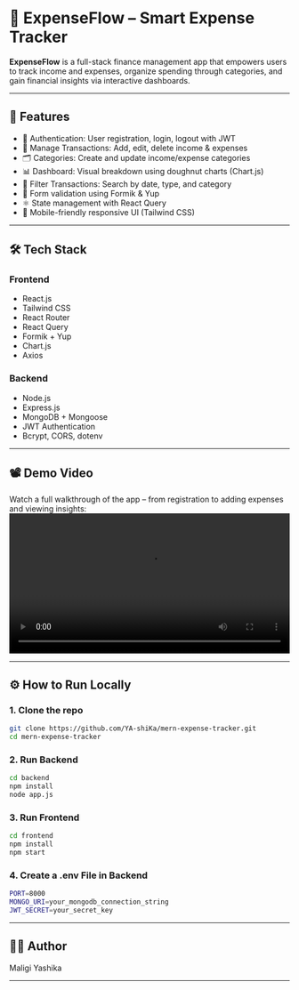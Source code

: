 # 💸 ExpenseFlow – Smart Expense Tracker

**ExpenseFlow** is a full-stack finance management app that empowers users to track income and expenses, organize spending through categories, and gain financial insights via interactive dashboards.

---

## 🚀 Features

- 🔐 Authentication: User registration, login, logout with JWT
- 🧾 Manage Transactions: Add, edit, delete income & expenses
- 🗂️ Categories: Create and update income/expense categories
- 📊 Dashboard: Visual breakdown using doughnut charts (Chart.js)
- 📅 Filter Transactions: Search by date, type, and category
- 🧠 Form validation using Formik & Yup
- ⚛️ State management with React Query
- 📱 Mobile-friendly responsive UI (Tailwind CSS)

---

## 🛠️ Tech Stack

### Frontend
- React.js
- Tailwind CSS
- React Router
- React Query
- Formik + Yup
- Chart.js
- Axios

### Backend
- Node.js
- Express.js
- MongoDB + Mongoose
- JWT Authentication
- Bcrypt, CORS, dotenv

---

## 📽️ Demo Video

Watch a full walkthrough of the app – from registration to adding expenses and viewing insights:
<video src="https://github.com/user-attachments/assets/b833bd53-2d82-4df3-b714-46b470c99393" controls width="100%">

</video>

---

## ⚙️ How to Run Locally

### 1. Clone the repo

```bash
git clone https://github.com/YA-shiKa/mern-expense-tracker.git
cd mern-expense-tracker
```

### 2. Run Backend
```bash
cd backend
npm install
node app.js
```

### 3. Run Frontend
```bash
cd frontend
npm install
npm start
```
### 4. Create a .env File in Backend
```bash
PORT=8000
MONGO_URI=your_mongodb_connection_string
JWT_SECRET=your_secret_key
```
---

## 🙋‍♀️ Author
 Maligi Yashika

---
